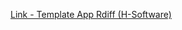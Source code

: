 [Link - Template App Rdiff (H-Software)](https://github.com/H-Software/Zabbix-Template-Rdiff-backup-stats)
